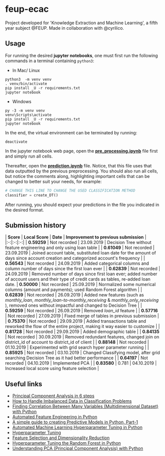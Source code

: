 # feup-ecac
Project developed for 'Knowledge Extraction and Machine Learning', a fifth year subject @FEUP. Made in collaboration with @cyrilico.

## Usage

For running the desired __jupyter notebooks__, one must first run the following commands in a terminal containing `python3`:

* In Mac/ Linux
```shell
python3  -m venv venv
. venv/bin/activate
pip install _U -r requirements.txt
jupyter notebook
```

* Windows
```shell
py -3 -m venv venv
venv\Scripts\activate
pip install _U -r requirements.txt
jupyter notebook
```

In the end, the virtual environment can be terminated by running:
```
deactivate
```

In the jupyter notebook web page, open the [__pre_processing.ipynb__](https://github.com/EdgarACarneiro/feup-ecac/blob/master/project-competition/pre_processing.ipynb) file first and simply run all cells.

Thereafter, open the [__prediction.ipynb__](https://github.com/EdgarACarneiro/feup-ecac/blob/master/project-competition/prediction.ipynb) file. Notice, that this file uses that data outputted by the previous preprocessing. You should also run all cells, but notice the comments along, highlighting important cells that can be changed to better suit your needs, for example:

```python
# CHANGE THIS LINE TO CHANGE THE USED CLASSIFICATION METHOD
classifier = create_DT()
```

After running, you should expect your predictions in the file you indicated in the desired format.

## Submission history

| __Score__ |  __Local Score__ | __Date__ | __Improvement to previous submission__ |
|:-:|:-:|:-:|
| __0.59259__ | Not recorded | 23.09.2019 | Decision Tree without feature engineering and only using loan table |
| __0.61049__ | Not recorded | 23.09.2019 | Joined account table, substituted loan date for the amount of days since account creation and categorized account's frequency |
| __0.56543__ | Not recorded | 24.09.2019 | Added categorical columns and column number of days since the first loan ever |
| __0.62839__ | Not recorded | 24.09.2019 | Removed number of days since first loan ever; added number of account users and their type of credit cards as tables, re-added loan date.
| __0.50000__ | Not recorded | 25.09.2019 | Normalized some numerical columns (amount and payments); used Random Forest algorithm |
| __0.62839__ | Not recorded | 26.09.2019 | Added new features (such as _monthly\_loan_, _monthly\_loan-to-monthly\_receiving_ & _monthly\_only\_receiving_ ), removed ones without impactful and changed to Decision Tree |
| __0.59259__ | Not recorded | 26.09.2019 | Removed _loan\_id_ feature |
| __0.57716__ | Not recorded | 27.09.2019 | Fixed merge of tables in previous submission |
| __0.75370__ | Not recorded | 29.09.2019 | Added transactions table and reworked the flow of the entire project, making it way easier to customize |
| __0.81728__ | Not recorded | 29.09.2019 | Added demographic table |
| __0.84135__ | Not recorded | 30.09.2019 | Removed redundant features, changed join on district_id of account to district_id of client |
| __0.88148__ | Not recorded | 01.10.2019 | Experimented with grid search hyper parameter running |
| __0.85925__ | Not recorded | 03.10.2019 | Changed Classifying model, after grid searching Decision Tree as it had better performance |
| __0.64197__ | Not recorded | 04.10.2019 | Implemented PCA |
| __0.83580__ | 0.781 | 04.10.2019 | Increased local score using feature selection |

## Useful links
* [Principal Component Analysis in 6 steps](https://coolstatsblog.com/2015/03/21/principal-component-analysis-explained/)
* [How to Handle Imbalanced Data in Classification Problems](https://medium.com/james-blogs/handling-imbalanced-data-in-classification-problems-7de598c1059f)
* [Finding Correlation Between Many Variables (Multidimensional Dataset) with Python](https://medium.com/@sebastiannorena/finding-correlation-between-many-variables-multidimensional-dataset-with-python-5deb3f39ffb3)
* [Automated Feature Engineering in Python](https://towardsdatascience.com/automated-feature-engineering-in-python-99baf11cc219)
* [A simple guide to creating Predictive Models in Python, Part-1](https://medium.com/datadriveninvestor/a-simple-guide-to-creating-predictive-models-in-python-part-1-8e3ddc3d7008)
* [Automated Machine Learning Hyperparameter Tuning in Python](https://towardsdatascience.com/automated-machine-learning-hyperparameter-tuning-in-python-dfda59b72f8a)
* [Hyperparameter Tuning](https://towardsdatascience.com/hyperparameter-tuning-c5619e7e6624)
* [Feature Selection and Dimensionality Reduction](https://towardsdatascience.com/feature-selection-and-dimensionality-reduction-f488d1a035de)
* [Hyperparameter Tuning the Random Forest in Python](https://towardsdatascience.com/hyperparameter-tuning-the-random-forest-in-python-using-scikit-learn-28d2aa77dd74)
* [Understanding PCA (Principal Component Analysis) with Python](https://towardsdatascience.com/dive-into-pca-principal-component-analysis-with-python-43ded13ead21)